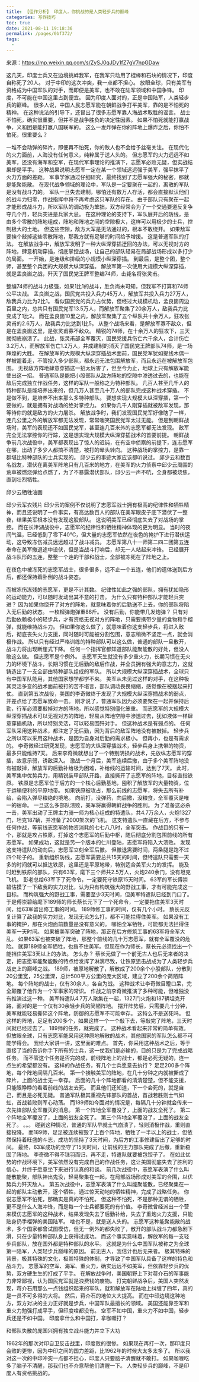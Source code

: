 ```yaml
---
title: 【佳作分析】 印度人，你挑战的是人类轻步兵的巅峰
categories: 写作技巧
toc: true
date: 2021-08-11 19:18:36
permalink: /pages/0bf372/
tags: 
  - 
---
```




来源：https://mp.weixin.qq.com/s/ZySJ0qJDy1fZ7gV7npGDaw


这几天，印度士兵又在边境挑衅我军，在我军只动用了棍棒和石块的情况下，印度自称死了20人。
对于中印的这次冲突，我一点都不担心。
放眼全球，只有美军有资格成为中国军队的对手，而即便是美军，也不敢在陆军领域和中国争锋。
印度，不可能在中国这里占到便宜。
因为印度人面对的，正是中国陆军，人类轻步兵的巅峰。 
很多人说，中国人民志愿军能在朝鲜战争打平美军，靠的是不怕死的精神。
在这种说法的引导下，还冒出了很多志愿军靠人海战术取胜的谣言。
战士不怕死，确实很重要，但并不是战争胜负的决定性因素。
如果不怕死就能打赢战争，义和团是能打赢八国联军的。
这么一发炸弹在你的阵地上爆炸之后，你怕不怕死，很重要么？ 


一堆不会动弹的碎片，即便再不怕死，你的敌人也不会给予丝毫关注。
在现代化的火力面前，人海没有任何意义，纯粹属于送人头的。
但志愿军的火力远远不如美军，还没有海军和空军，在现代军事理论的推演下，志愿军必败无疑，但实战结果却是平手。
这种战果说明志愿军一定在某一个领域远远强于美军，强平抹平了火力方面的差距。
军事学家通过仔细研究，最终找到了志愿军强大的秘密，那就是能聚能散。
在现代战争领域的理论中，军队是一定要聚在一起的，离散的军队是没有战斗力的。
军队一旦失去建制，哪怕还有数万人存活，都会直接默认他们的战斗力归零，作战指挥中将不再考虑这只军队的存在。
由于部队只有聚在一起才能形成战斗力，所以军队的调动极为笨拙，双方经常会为了一个交通要道反复争夺几个月，轻兵突进是兵家大忌。
在这种理论的支持下，军队展开后的防线，是由多个零散的阵地组成，阵地和阵地之间的空隙极大，这样可以用极少的士兵，控制极大的土地。
但这些空隙，敌方大军是无法通过的，根本不敢绕开。
如果敌军要挨个敲掉这些零散阵地，那我方就有足够的时间给予增援。
这是普通军队的打法。
在解放战争中，解放军发明了一种大纵深穿插迂回的办法，可以无视对方的阵地，肆意机动穿插，彻底掌控战场，让自己的部队轻易在局部战场形成以多打少的局面。
一开始，是连级和排级的小规模小纵深穿插。
到最后，是整个团，整个师，甚至整个兵团的大规模大纵深穿插。
解放军第一次使用大规模大纵深穿插，就是孟良崮之战，歼灭了国民党王牌军整编74师，击毙名将张灵甫。 


整编74师的战斗力极强，如果1比1的战斗，胜负尚未可知，但我军不打算和74师公平决战。
孟良崮之战，国民党共投入兵力45万人，解放军共投入兵力27万人，敌我兵力比为2比1。
看似国民党的兵力占优势，但经过大规模机动，孟良崮周边百里之内，总共只有国民党军13.5万人，而解放军聚集了20余万人，敌我兵力比变成了1比2。
而在孟良崮10里之内，解放军聚集了五个纵队共十余万人，狂攻张灵甫的2.6万人，敌我兵力比达到1比5。
从整个战场来看，是解放军寡不敌众，但是在孟良崮这里，是张灵甫寡不敌众。
精锐的74师，在十余万人的狂攻下，三天就彻底崩溃了。
此战，张灵甫部全军覆灭，国民党援兵伤亡六千余人，合计伤亡3.2万人，而解放军伤亡1.2万人，并成建制的消灭了国民党王牌部队74师，是一场辉煌的大胜。
在解放军的大规模大纵深穿插战术面前，国民党军犹如提线木偶一样被遛着走，不管投入多少部队，都永远无法包围解放军，而且永远在被解放军包围。
无视敌方阵地肆意穿插这一招太厉害了，但至今为止，地球上只有解放军能使出这一招。
普通军队是能把小股部队从敌方阵地的空隙中渗透过去的，也能在敌后完成独立作战任务，这样的军队一般称之为特种部队。
几百人甚至几千人的特种部队是能培养出来的，但几万人甚至几十万人的部队完成这种战术穿插。
不是做不到，是培养不出来那么多特种部队。
要想实现大规模大纵深穿插，第一个要做的，就是拥有对战场的绝对掌控力。
如果你几千人刚穿插就被敌军发现，那等待你的就是敌方的火力屠杀。
解放战争时，我们发现国民党军好像瞎了一样，连几公里之外的解放军都无法发现，常常嗤笑国民党军太过无能。
但是到朝鲜战场时，美军的表现还不如国民党军，甚至连几百米外的志愿军都无法发现。
敌军完全无法掌控你的行踪，这是想实现大规模大纵深穿插战术的首要前提。
朝鲜战争前几次战役中，美军都表现出了惊人的迟钝，在有空中侦察的前提下，连志愿军在哪，出动了多少人都搞不清楚，被打的晕头转向。
这种战场的掌控力，是靠一群堪比特种部队的士兵实现的。
邱少云的事迹大家应该都听说过。
邱少云和数百名战友，潜伏在离美军阵地只有几百米的地方，在美军的火力侦察中邱少云周围的荒草被燃烧弹给点燃了，为了不暴露潜伏部队，邱少云一声不吭，全身都被烧焦，直到壮烈牺牲。


邱少云牺牲油画 



邱少云军衣残片 
邱少云的案例不仅说明了志愿军战士拥有极高的纪律性和牺牲精神，而且还说明了一件事实，有高达数百人的部队在美军眼皮子底下潜伏了一整夜，结果美军根本没有发现这股部队。
这说明美军已经彻底失去了对战场的掌控。
而在长津湖战役中，志愿军的纪律性和牺牲精神体现的更为明显。
当时的夜间气温，已经低到了零下40℃，但大量的志愿军依然在夜色的掩护下进行潜伏运动，这导致冻伤减员远远超过了战斗减员。
志愿军第八十一师第二四二团第五连奉命在美军撤退途中设伏，但是当战斗打响后，却无一人站起来冲锋。
已经展开战斗队形的五连，整整一个连的干部和战士，全部被冻死在了阵地之上。 


在夜色中被冻死的志愿军战士，很多很多，远不止一个五连，他们的遗体送到后方后，都还保持着卧倒的战斗姿态。 


而被冻伤冻残的志愿军，更是不计其数。
纪律性如此之强的部队，拥有犹如隐形的运动能力，可以随时发动出其不意的打击。
为什么只有特种部队才能轻兵突进？
因为如果你绕开了对方的阵地，就意味着你的后勤送不上去，你的部队将陷入无后勤的状态。
一枚榴弹炮弹重86斤。
没有后勤，你能带几发炮弹？
只有对后勤依赖极小的轻步兵，才有资格无视对方的阵地，只需要携带少量的食物和手榴弹，就能维持战斗力。
但如果你这么做了，就意味着你这支轻步兵，将进入敌后，彻底丧失火力支援，同时随时可能被分割包围，意志稍微不坚定一点，就会消极作战。
所以只有经过严格训练的特种部队可以这么做，普通的部队一旦散开，战斗力将出现断崖式下降。
任何一个指挥官都知道部队能聚能散的好处，但没人敢这么做。
但志愿军是个例外。
志愿军天生就没有多少重火力，长期习惯在无火力的环境下战斗，长期习惯在无后勤的敌后作战，并全员拥有强大的意志力，这就铸造出了一支全部由特种部队组成的军队。
所以大规模大纵深穿插战术，全球只有中国军队能用，其他国家想学都学不来。
美军从未见过这样的对手，在这种极其灵活多变的战术面前被打的苦不堪言，部队调动畏畏缩缩，感觉像在被捆起来打仗。
直到第五次战役，美国的李奇微终于发现了大规模大纵深穿插战术的弱点，并差点给了志愿军致命一击。
刚才说了，普通军队因为必须要聚在一起并保持后勤，行军必须要敲掉对方的阵地，所以感觉特别僵化笨重。
而志愿军的大规模大纵深穿插战术可以无视对方的阵地，轻易从阵地空隙中渗透过去，犹如液体一样肆意穿插机动，所以特别灵活，可以轻易围歼对手。
但这种战术是有弱点的。
任何军队采用这种战术，都注定了无后勤，因为背后的敌军阵地没有被敲掉。
轻步兵之所以可以采用这种战术，是因为自身对后勤的需求极小。
但再小，也是有需求的。
李奇微经过研究发现，志愿军的大纵深穿插战术，轻步兵身上携带的物资，最多只能维持7天。
后来李奇微就想出了一个特别阴损的战术，先放纵志愿军的穿插，故意示弱，诱敌深入。
激战一个月后，美军连续后撤，由于多个美军阵地没有被敲掉，解放军的后勤补给极为困难，补给线的运输时间，达到了7天。
此时，美军集中优势兵力，用精锐装甲部队开路，直接撕开了志愿军的阵地，目标直指铁原。
铁原是志愿军位于后方的一个核心后勤基地，囤积了解放军的大量物资，位于运输便利的平原地带。
如果铁原被攻占，那么前线的志愿军，将失去所有补给，会陷入弹尽粮绝的境地。
向前打，没弹药，向后撤，没粮食，全军覆灭是唯一的宿命。
一旦这么多部队溃败，美军将赢得朝鲜战争的胜利。
为了准备这必杀一击，美军出动了王牌主力骑一师为核心组成的特遣队，共4.7万余人，火炮1327门，坦克187辆，并准备了2000架次的飞机。
这支特遣队一直藏在后方，不参与任何作战，等前线志愿军的物资消耗的七七八八时，全军突击。
作战目的只有一个，那就是攻占铁原，打掉这个志愿军的后勤中枢，随后彻底分割包围前线的所有志愿军。
如果成功，这就是另一个版本的仁川登陆，志愿军将陷入大溃败。
发现这支特遣队的动向后，志愿军立刻全军后撤。
但撤退需要时间，两条腿是跑不过四个轮子的。
重新组织防线，志愿军需要总共15天的时间，但特遣队只需要一天多的时间就可以抵达铁原，这里还是平原地带，特别适合美军火力的发挥。
能及时赶到铁原的部队，只有63军，麾下三个师共2.5万人，火炮240余门，没有坦克飞机。
彭老总给63军下了死命令，一定要死守铁原15天时间。
63军的军长傅崇碧估摸了一下敌我的实力对比，认为只有构筑强大的野战工事，才有可能完成这一目标。
而构筑强大的野战工事，需要至少3天时间，但美军特遣队已经到门口了。
于是傅崇碧给麾下189师的师长蔡长元下了一个死命令，一定要拖住美军3天时间，给63军留出修工事的时间。
189师修工事的时间，仅有几个小时。
蔡长元反复计算了敌我的实力对比，发现无论怎么打，都不可能拦得住美军。
如果没有工事的掩护，那在火炮面前数量是没有意义的。
哪怕全军牺牲，可能都无法拦得住美军一天时间。
如果被美军突破了阵地，那正在后方修筑工事的63军将全军大乱。
如果63军也被突破了阵地，那整个前线的几十万志愿军，就有全军覆没的危险。
就算189师全军牺牲，也挡不住美军。但现在作为师长，蔡长元必须找出一个能挡住美军3天以上的办法。
怎么办？
蔡长元做了一个前无古人也后无来者的决定，把志愿军能聚能散的特点给发挥了淋漓尽致，让铁原狙击战成为了人类轻步兵战史上的巅峰之战。
189师，被原地解散了，解散成了200余个小股部队，分散到20公里宽，25公里深，总计500平方公里的庞大区域，建立了200余个简陋阵地。
每个阵地的战士，仅有30余人，各自为战。
这种战术让李奇微目瞪口呆，完全颠覆了他作为一个军事家的常识。
作战之前李奇微推演了多种可能，但唯独没有推演过这一种。
美军特遣队4.7万人聚集在一起，1327门火炮和187辆坦克开路，面对的是一个仅有30余轻步兵的简陋阵地。
摆开阵势后，只需要几十分钟，美军就能轻易撕碎这个阵地，防御的志愿军不可能幸存。
这特么不是送死吗。
但这样的阵地，足足有200多个，如果这样一个一个敲下去，等敲完了阵地，三天时间就已经过去了。
189师的任务，就完成了。
这种战术看起来非常的简单有效。
但放眼全球，只有志愿军能采用这种原地解散的战术，其他国家的军队怎么都不可能学得会。
我给大家讲一讲，这里面的难点。
首先，你采用这种战术之后，等于直接了当的告诉你手下所有的士兵，这一仗我们是必输的，目的只是为了完成战略任务。
而不管这个任务是否完的成，前线阵地上的战士，都是必死无疑的，连一点生的希望都没有。
这样的作战任务，有几个士兵愿意去执行？
足足200多个阵地，每个阵地间隔几百米。
第一个接触美军的阵地，在几十分钟之内就被撕成了碎片，上面的战士无一幸存。
后面的几十个阵地都看的清清楚楚，但不能支援，只能眼睁睁的看着前线的战友去死。
而且他们还知道，下一个会死的，就是自己，而且是必死无疑。
普通军队极其重视先锋部队的首战，首战若胜则士气如虹，首战若败则军心动荡。
而189师如今面对的情况是，每隔几十分钟就会传来一次先锋部队全军覆灭的消息。
第一个阵地全军覆没了，上面的战友全死了。
第二个阵地全军覆没了，上面的战友全死了。
第三个阵地全军覆没了，上面的战友全死了。
。。。
碰到这种情况，普通的军队早就士气崩溃了，轻则消极作战，重则直接投降。
而189师，足足被连续摧毁了上百个阵地，牺牲了一半以上的战士，但依然保持着旺盛的斗志，成功的坚持了3天时间，为后方的工事修建留出了足够的时间。
最终，63军成功的坚守了15天时间，让前线的主力部队完成了后撤，重新稳固了阵地。
李奇微不得不铩羽而归，再不走，特遣队就要被包饺子了。
在如此优势的作战环境下，美军依然没有完成自己的作战任务，这让美国彻底失去了胜利的信心，并终于愿意坐下来进行认真的和谈。
前几次战役中，志愿军表演了什么叫能散能聚，部队神出鬼没，轻易聚集在一起，在局部战场形成对美军的合围，以优势兵力歼灭敌人。
第五次战役中，志愿军表演了什么叫能聚能散，已经聚集在一起的部队主动散开，逐个牺牲，通过惊天动地的牺牲精神，完成了战略任务。
你说志愿军不怕死，那确实是真的不怕死。
但这种不怕死，不是那种无谓的牺牲，更不是什么人海冲锋，而是每一个士兵都要死的有价值。
李奇微曾经派出一个营来模仿志愿军的这种战术，结果发现失去了后勤补给，失去了重炮火力支援，只能贴身扔手榴弹的美国陆军。
啥也不是，就是送人头的。
志愿军这种能聚能散的战术，多个国家都曾试图模仿，但无一例外的都失败了，散开的部队战斗力都急剧下滑，只在少量特种部队身上获得过成功。
而这个事实意味着，解放军的每一支轻步兵部队，放在国外都是特种部队的水平。
这就是为什么中国军队被称之为全球第一陆军，人类轻步兵巅峰的原因。
前无古人，我估计也后无来者。
极其特殊的背景，极其特殊的文化，极其特殊的体制，才导致了中国军队具备了这样的特色和战斗力。
志愿军的空军、海军、重火力，确实远远不如美军，但依靠轻步兵的优势，双方硬生生的打成了平手。
在解放战争时，美国朝野上下对蒋介石的军事能力非常鄙视，认为国民党军就是浪费钱的废物。
打完朝鲜战争后，美国人突然发现，蒋介石用那么一点钱组织起来的军队，就和解放军在陆地上纠缠了四年，真的是一员不可多得的大将。
然后，蒋介石的地位大大提高。
而在中印边境这种地方，双方对决的主力正好就是步兵，中国军队最擅长的领域。
美国还能靠空军和重火力勉强打成平手，但印度啥都没有。
空军不如中国，重火力不如中国，轻步兵还是不如中国。
印度拿什么和中国打，拿咖喱打？


和部队失散的庞国兴拥有独立战斗能力并立下大功

1962年的那次对印自卫反击战里，印度败的很惨。
如果现在再打一次，那印度只会败的更惨，因为中印之间的国力差距，比1962年的时候大太多太多了。
所以我对这一次的中印冲突一点都不担心，印度人只要脑子清醒就不敢打。
如果咖喱吃多了脑子不清醒，那我们也不介意帮他们清醒一下。
人类轻步兵的巅峰，不是印度人有资格挑战的。